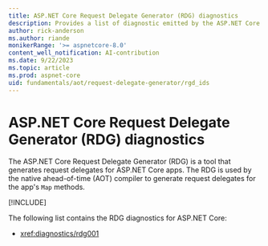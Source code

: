 ```yaml
---
title: ASP.NET Core Request Delegate Generator (RDG) diagnostics
description: Provides a list of diagnostic emitted by the ASP.NET Core Request Delegate Generator (RDG) for native AOT
author: rick-anderson
ms.author: riande
monikerRange: '>= aspnetcore-8.0'
content_well_notification: AI-contribution
ms.date: 9/22/2023
ms.topic: article
ms.prod: aspnet-core
uid: fundamentals/aot/request-delegate-generator/rgd_ids
---
```

# ASP.NET Core Request Delegate Generator (RDG) diagnostics

The ASP.NET Core Request Delegate Generator (RDG) is a tool that generates request delegates for ASP.NET Core apps. The RDG is used by the native ahead-of-time (AOT) compiler to generate request delegates for the app's `Map` methods.

[!INCLUDE[](~/fundamentals/aot/includes/aot_preview.md)]


The following list contains the RDG diagnostics for ASP.NET Core:

* <xref:diagnostics/rdg001>
<!--
* <xref:diagnostics/rdg003>
* <xref:diagnostics/rdg004>
* <xref:diagnostics/rdg005>
* <xref:diagnostics/rdg006>
* <xref:diagnostics/rdg007>
* <xref:diagnostics/rdg008>
* <xref:diagnostics/rdg009>
* <xref:diagnostics/rdg010>
* <xref:diagnostics/rdg011>
* <xref:diagnostics/rdg012>
* <xref:diagnostics/rdg013>
* <xref:diagnostics/rdg014>
* <xref:diagnostics/rdg015>
* <xref:diagnostics/rdg016>
* <xref:diagnostics/rdg017>
* <xref:diagnostics/rdg018>
* <xref:diagnostics/rdg019>
* <xref:diagnostics/rdg020>
* <xref:diagnostics/rdg021>
* <xref:diagnostics/rdg022>
* <xref:diagnostics/rdg023>
* <xref:diagnostics/rdg024>
* <xref:diagnostics/rdg025> -->